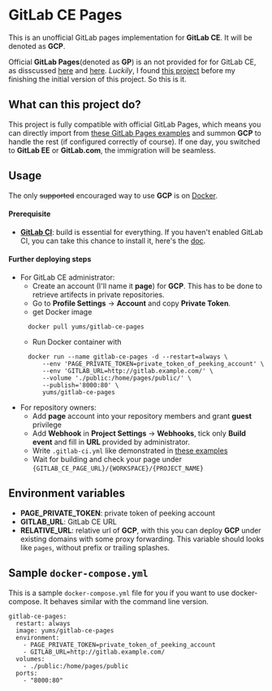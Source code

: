 # GitLab CE Pages

This is an unofficial GitLab pages implementation for **GitLab CE**. It will be denoted as **GCP**.

Official **GitLab Pages**(denoted as **GP**) is an not provided for for GitLab CE, as disscussed [here](https://gitlab.com/gitlab-org/gitlab-ce/issues/3085) and 
[here](https://news.ycombinator.com/item?id=10923747). *Luckily*, I found [this project](https://github.com/Glavin001/GitLab-Pages) before
my finishing the initial version of this project. So this is it.

## What can this project do?

This project is fully compatible with official GitLab Pages,
which means you can directly import from [these GitLab Pages examples](https://gitlab.com/groups/pages) and summon **GCP** to handle the rest
(if configured correctly of course). If one day, you switched to **GitLab EE** or **GitLab.com**, the immigration will be seamless.

## Usage

The only ~~supported~~ encouraged way to use **GCP** is on [Docker](https://www.docker.com/).

#### Prerequisite
* **[GitLab CI](https://about.gitlab.com/gitlab-ci/)**: build is essential for everything. If you haven't enabled GitLab CI,
you can take this chance to install it, here's the [doc](http://doc.gitlab.com/ce/ci/).
  
#### Further deploying steps
* For GitLab CE administrator:
  * Create an account (I'll name it **page**) for **GCP**. This has to be done to retrieve artifects in private repositories.
  * Go to **Profile Settings** -> **Account** and copy **Private Token**.
  * get Docker image
  ```
    docker pull yums/gitlab-ce-pages
  ```
  * Run Docker container with
  ```
    docker run --name gitlab-ce-pages -d --restart=always \
        --env 'PAGE_PRIVATE_TOKEN=private_token_of_peeking_account' \
        --env 'GITLAB_URL=http://gitlab.example.com/' \
        --volume './public:/home/pages/public/' \
        --publish='8000:80' \
        yums/gitlab-ce-pages
  ```
* For repository owners:
  * Add **page** account into your repository members and grant **guest** privilege
  * Add **Webhook** in **Project Settings** -> **Webhooks**, tick only **Build event** and fill in **URL** provided by administrator.
  * Write `.gitlab-ci.yml` like demonstrated in [these examples](https://gitlab.com/groups/pages)
  * Wait for building and check your page under `{GITLAB_CE_PAGE_URL}/{WORKSPACE}/{PROJECT_NAME}`

## Environment variables
* **PAGE_PRIVATE_TOKEN**: private token of peeking account
* **GITLAB_URL**: GitLab CE URL
* **RELATIVE_URL**: relative url of **GCP**, with this you can deploy **GCP** under existing domains with some proxy forwarding.
This variable should looks like `pages`, without prefix or trailing splashes.


## Sample `docker-compose.yml`

This is a sample `docker-compose.yml` file for you if you want to use docker-compose. It behaves similar with the command line version.
    
    gitlab-ce-pages:
      restart: always
      image: yums/gitlab-ce-pages
      environment:
        - PAGE_PRIVATE_TOKEN=private_token_of_peeking_account
        - GITLAB_URL=http://gitlab.example.com/
      volumes:
        - ./public:/home/pages/public
      ports:
        - "8000:80"
